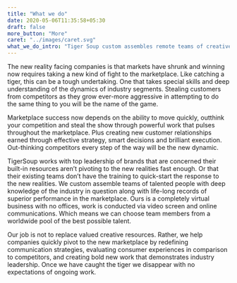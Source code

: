 ```yaml
---
title: "What we do"
date: 2020-05-06T11:35:58+05:30
draft: false
more_button: "More"
caret: "../images/caret.svg"
what_we_do_intro: "Tiger Soup custom assembles remote teams of creative leaders around the world to swiftly solve unique marketing challenges that current resources cannot solve either through lack of available time or lack of experience."
---
```


The new reality facing companies is that markets have shrunk and winning now requires taking a new kind of fight to the marketplace. Like catching  a tiger, this can be a tough undertaking. One that takes special skills and deep understanding of  the dynamics of industry segments. Stealing customers from competitors as they grow ever-more aggressive in attempting to do the same thing to you will be the name of the game.

Marketplace success now depends on the ability to move quickly, outthink your competition and steal the show through powerful work that pulses throughout the marketplace. Plus creating new customer relationships earned through effective strategy, smart decisions and brilliant execution. Out-thinking competitors every step of the way will be the new dynamic.

TigerSoup works with top leadership of brands that are concerned their built-in resources aren’t pivoting to the new realities fast enough.  Or that their existing teams don’t have the training to quick-start the response to the new realities. We custom assemble teams of talented people with deep knowledge of the industry in question along with life-long records of superior performance in the marketplace. Ours is a completely virtual business with no offices, work is conducted via video screen and online communications. Which means we can choose team members from a worldwide pool of the best possible talent. 

Our job is not to replace valued creative resources. Rather, we help companies quickly pivot to the new marketplace by redefining communication strategies, evaluating consumer experiences in comparison to competitors, and creating bold new work that demonstrates industry leadership. Once we have caught the tiger we disappear with no expectations of ongoing work. 




